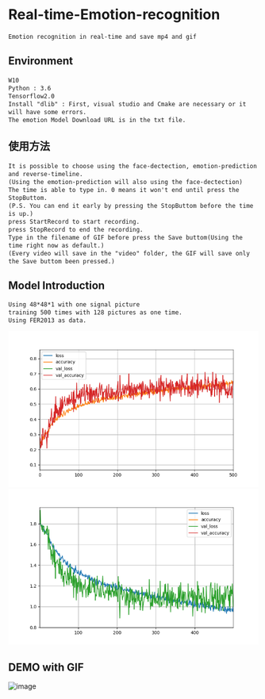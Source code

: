 # Real-time-Emotion-recognition
    Emotion recognition in real-time and save mp4 and gif

## Environment
    W10
    Python : 3.6
    Tensorflow2.0
    Install "dlib" : First, visual studio and Cmake are necessary or it will have some errors.
    The emotion Model Download URL is in the txt file.
## 使用方法
    It is possible to choose using the face-dectection, emotion-prediction and reverse-timeline.
    (Using the emotion-prediction will also using the face-dectection)
    The time is able to type in. 0 means it won't end until press the StopButtom. 
    (P.S. You can end it early by pressing the StopButtom before the time is up.)
    press StartRecord to start recording.
    press StopRecord to end the recording.
    Type in the filename of GIF before press the Save buttom(Using the time right now as default.)
    (Every video will save in the "video" folder, the GIF will save only the Save buttom been pressed.)
## Model Introduction
    Using 48*48*1 with one signal picture
    training 500 times with 128 pictures as one time.
    Using FER2013 as data.
![image](https://github.com/GODWOOD/Real-time-Emotion-recognition/blob/main/AC_500_65.png)
![image](https://github.com/GODWOOD/Real-time-Emotion-recognition/blob/main/L_500_65.png)
## DEMO with GIF
![image](https://github.com/GODWOOD/Real-time-Emotion-recognition/blob/main/demo.gif)

